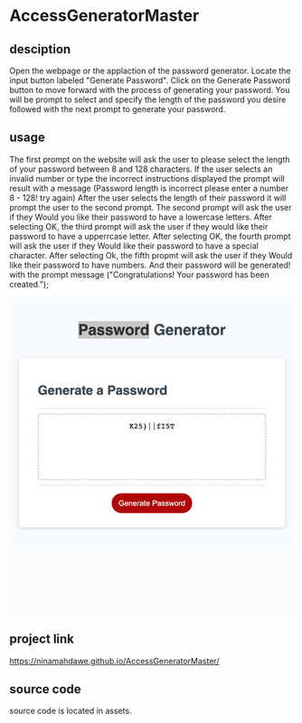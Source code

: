 # AccessGeneratorMaster

## desciption

Open the webpage or the applaction of the password generator.
Locate the input button labeled "Generate Password".
Click on the Generate Password button to move forward with the process of generating your password.
You will be prompt to select and specify the length of the password you desire followed with the next prompt to generate your password.

## usage

The first prompt on the website will ask the user to please select the length of your password between 8 and 128 characters.
If the user selects an invalid number or type the incorrect instructions displayed the prompt will result with a message (Password length is incorrect please enter a number 8 - 128! try again)
After the user selects the length of their password it will prompt the user to the second prompt.
The second prompt will ask the user if they Would you like their password to have a lowercase letters.
After selecting OK, the third prompt will ask the user if they would like their password to have a upperrcase letter.
After selecting OK, the fourth prompt will ask the user if they Would like their password to have a special character.
After selecting Ok, the fifth propmt will ask the user if they Would like their password to have numbers.
And their password will be generated! with the prompt message ("Congratulations! Your password has been created.");

![Website screenshot](/Assets/images/passwordgen.png)

## project link

https://ninamahdawe.github.io/AccessGeneratorMaster/

## source code

source code is located in assets.
